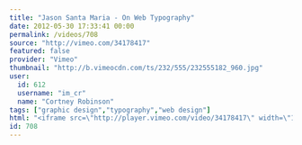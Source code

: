 ```yaml
---
title: "Jason Santa Maria - On Web Typography"
date: 2012-05-30 17:33:41 00:00
permalink: /videos/708
source: "http://vimeo.com/34178417"
featured: false
provider: "Vimeo"
thumbnail: "http://b.vimeocdn.com/ts/232/555/232555182_960.jpg"
user:
  id: 612
  username: "im_cr"
  name: "Cortney Robinson"
tags: ["graphic design","typography","web design"]
html: "<iframe src=\"http://player.vimeo.com/video/34178417\" width=\"1280\" height=\"720\" frameborder=\"0\" webkitAllowFullScreen mozallowfullscreen allowFullScreen></iframe>"
id: 708
---
```



